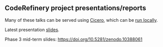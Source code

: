 ## CodeRefinery project presentations/reports

Many of these talks can be served using [Cicero](http://cicero.xyz), which can
be [run locally](https://github.com/bast/cicero).

Latest presentation [slides](https://cicero.xyz/v3/remark/0.14.0/github.com/coderefinery/presentations/main/2023-rsecon.md/).

Phase 3 mid-term slides: https://doi.org/10.5281/zenodo.10388061

